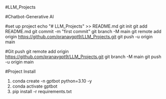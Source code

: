 #LLM_Projects

#Chatbot-Generative AI

#set up project 
echo "# LLM_Projects" >> README.md
git init
git add README.md
git commit -m "first commit"
git branch -M main
git remote add origin https://github.com/pranavgpt9/LLM_Projects.git
git push -u origin main


#Git push
git remote add origin https://github.com/pranavgpt9/LLM_Projects.git
git branch -M main
git push -u origin main

#Project Install

1. conda create -n gptbot python=3.10 -y
2. conda activate gptbot
3. pip install -r requirements.txt

